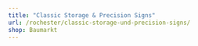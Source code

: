 ```yaml
---
title: "Classic Storage & Precision Signs"
url: /rochester/classic-storage-und-precision-signs/
shop: Baumarkt
---
```

